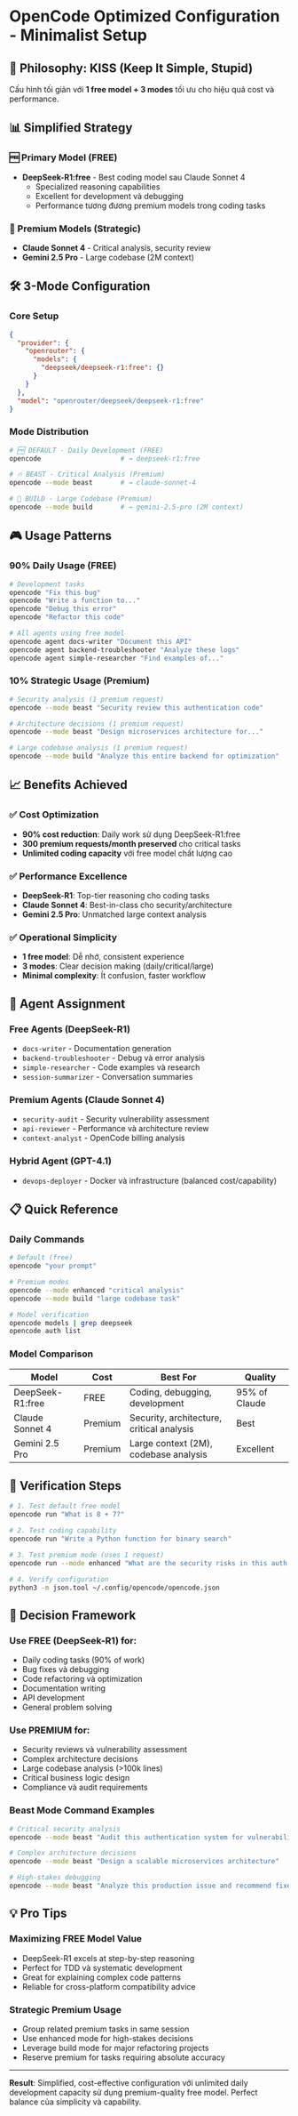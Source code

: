 # OpenCode Optimized Configuration - Minimalist Setup

## 🎯 Philosophy: KISS (Keep It Simple, Stupid)

Cấu hình tối giản với **1 free model + 3 modes** tối ưu cho hiệu quả cost và performance.

## 📊 Simplified Strategy

### **🆓 Primary Model (FREE)**
- **DeepSeek-R1:free** - Best coding model sau Claude Sonnet 4
  - Specialized reasoning capabilities
  - Excellent for development và debugging  
  - Performance tương đương premium models trong coding tasks

### **💎 Premium Models (Strategic)**
- **Claude Sonnet 4** - Critical analysis, security review
- **Gemini 2.5 Pro** - Large codebase (2M context)

## 🛠️ 3-Mode Configuration

### **Core Setup**
```json
{
  "provider": {
    "openrouter": {
      "models": {
        "deepseek/deepseek-r1:free": {}
      }
    }
  },
  "model": "openrouter/deepseek/deepseek-r1:free"
}
```

### **Mode Distribution**
```bash
# 🆓 DEFAULT - Daily Development (FREE)
opencode                    # → deepseek-r1:free

# 🔥 BEAST - Critical Analysis (Premium)  
opencode --mode beast       # → claude-sonnet-4

# 💎 BUILD - Large Codebase (Premium)
opencode --mode build       # → gemini-2.5-pro (2M context)
```

## 🎮 Usage Patterns

### **90% Daily Usage (FREE)**
```bash
# Development tasks
opencode "Fix this bug"
opencode "Write a function to..."
opencode "Debug this error"
opencode "Refactor this code"

# All agents using free model
opencode agent docs-writer "Document this API"
opencode agent backend-troubleshooter "Analyze these logs"
opencode agent simple-researcher "Find examples of..."
```

### **10% Strategic Usage (Premium)**
```bash
# Security analysis (1 premium request)
opencode --mode beast "Security review this authentication code"

# Architecture decisions (1 premium request)  
opencode --mode beast "Design microservices architecture for..."

# Large codebase analysis (1 premium request)
opencode --mode build "Analyze this entire backend for optimization"
```

## 📈 Benefits Achieved

### **✅ Cost Optimization**
- **90% cost reduction**: Daily work sử dụng DeepSeek-R1:free
- **300 premium requests/month preserved** cho critical tasks
- **Unlimited coding capacity** với free model chất lượng cao

### **✅ Performance Excellence**  
- **DeepSeek-R1**: Top-tier reasoning cho coding tasks
- **Claude Sonnet 4**: Best-in-class cho security/architecture
- **Gemini 2.5 Pro**: Unmatched large context analysis

### **✅ Operational Simplicity**
- **1 free model**: Dễ nhớ, consistent experience
- **3 modes**: Clear decision making (daily/critical/large)
- **Minimal complexity**: Ít confusion, faster workflow

## 🔧 Agent Assignment

### **Free Agents (DeepSeek-R1)**
- `docs-writer` - Documentation generation
- `backend-troubleshooter` - Debug và error analysis
- `simple-researcher` - Code examples và research
- `session-summarizer` - Conversation summaries

### **Premium Agents (Claude Sonnet 4)**
- `security-audit` - Security vulnerability assessment
- `api-reviewer` - Performance và architecture review  
- `context-analyst` - OpenCode billing analysis

### **Hybrid Agent (GPT-4.1)**
- `devops-deployer` - Docker và infrastructure (balanced cost/capability)

## 📋 Quick Reference

### **Daily Commands**
```bash
# Default (free)
opencode "your prompt"

# Premium modes  
opencode --mode enhanced "critical analysis"
opencode --mode build "large codebase task"

# Model verification
opencode models | grep deepseek
opencode auth list
```

### **Model Comparison**
| Model | Cost | Best For | Quality |
|-------|------|----------|---------|
| DeepSeek-R1:free | FREE | Coding, debugging, development | 95% of Claude |
| Claude Sonnet 4 | Premium | Security, architecture, critical analysis | Best |
| Gemini 2.5 Pro | Premium | Large context (2M), codebase analysis | Excellent |

## 🧪 Verification Steps

```bash
# 1. Test default free model
opencode run "What is 8 + 7?"

# 2. Test coding capability
opencode run "Write a Python function for binary search"

# 3. Test premium mode (uses 1 request)
opencode run --mode enhanced "What are the security risks in this auth flow?"

# 4. Verify configuration
python3 -m json.tool ~/.config/opencode/opencode.json
```

## 🎯 Decision Framework

### **Use FREE (DeepSeek-R1) for:**
- Daily coding tasks (90% of work)
- Bug fixes và debugging
- Code refactoring và optimization
- Documentation writing
- API development
- General problem solving

### **Use PREMIUM for:**
- Security reviews và vulnerability assessment
- Complex architecture decisions
- Large codebase analysis (>100k lines)
- Critical business logic design
- Compliance và audit requirements

### **Beast Mode Command Examples**
```bash
# Critical security analysis
opencode --mode beast "Audit this authentication system for vulnerabilities"

# Complex architecture decisions
opencode --mode beast "Design a scalable microservices architecture"

# High-stakes debugging  
opencode --mode beast "Analyze this production issue and recommend fixes"
```

## 💡 Pro Tips

### **Maximizing FREE Model Value**
- DeepSeek-R1 excels at step-by-step reasoning
- Perfect for TDD và systematic development
- Great for explaining complex code patterns
- Reliable for cross-platform compatibility advice

### **Strategic Premium Usage**
- Group related premium tasks in same session
- Use enhanced mode for high-stakes decisions
- Leverage build mode for major refactoring projects
- Reserve premium for tasks requiring absolute accuracy

---

**Result**: Simplified, cost-effective configuration với unlimited daily development capacity sử dụng premium-quality free model. Perfect balance của simplicity và capability.